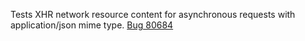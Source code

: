 Tests XHR network resource content for asynchronous requests with application/json mime type. [Bug 80684](https://bugs.webkit.org/show_bug.cgi?id=80684)

